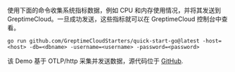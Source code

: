 
使用下面的命令收集系统指标数据，例如 CPU 和内存使用情况，并将其发送到 GreptimeCloud。一旦成功发送，这些指标就可以在 GreptimeCloud 控制台中查看。

```shell
go run github.com/GreptimeCloudStarters/quick-start-go@latest -host=<host> -db=<dbname> -username=<username> -password=<password>
```
该 Demo 基于 OTLP/http 采集并发送数据，源代码位于 [GitHub](https://github.com/GreptimeCloudStarters/quick-start-go).
